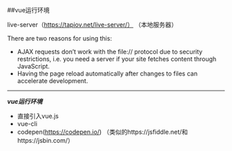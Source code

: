 ##vue运行环境

live-server（https://tapiov.net/live-server/）
（本地服务器）

There are two reasons for using this:

* AJAX requests don’t work with the file:// protocol due to security restrictions, i.e. you need a server if your site fetches content through JavaScript.
* Having the page reload automatically after changes to files can accelerate development.


____

***vue运行环境***

* 直接引入vue.js
* vue-cli
* codepen(https://codepen.io/)
（类似的https://jsfiddle.net/和https://jsbin.com/）
